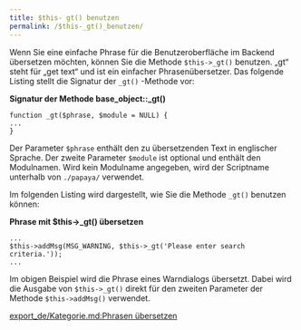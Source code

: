 ```yaml
---
title: $this- gt() benutzen
permalink: /$this-_gt()_benutzen/
---
```


Wenn Sie eine einfache Phrase für die Benutzeroberfläche im Backend übersetzen möchten, können Sie die Methode `$this->_gt()` benutzen. „gt“ steht für „get text“ und ist ein einfacher Phrasenübersetzer. Das folgende Listing stellt die Signatur der `_gt()` -Methode vor:

**Signatur der Methode base_object::_gt()**

~~~~ {.php}
function _gt($phrase, $module = NULL) {
...
}
~~~~

Der Parameter `$phrase` enthält den zu übersetzenden Text in englischer Sprache. Der zweite Parameter `$module` ist optional und enthält den Modulnamen. Wird kein Modulname angegeben, wird der Scriptname unterhalb von `./papaya/` verwendet.

Im folgenden Listing wird dargestellt, wie Sie die Methode `_gt()` benutzen können:

**Phrase mit \$this-\>_gt() übersetzen**

~~~~ {.php}
...
$this->addMsg(MSG_WARNING, $this->_gt('Please enter search criteria.'));
...
~~~~

Im obigen Beispiel wird die Phrase eines Warndialogs übersetzt. Dabei wird die Ausgabe von `$this->_gt()` direkt für den zweiten Parameter der Methode `$this->addMsg()` verwendet.

[export_de/Kategorie.md:Phrasen übersetzen](export_de/Kategorie.md:Phrasen_übersetzen )
